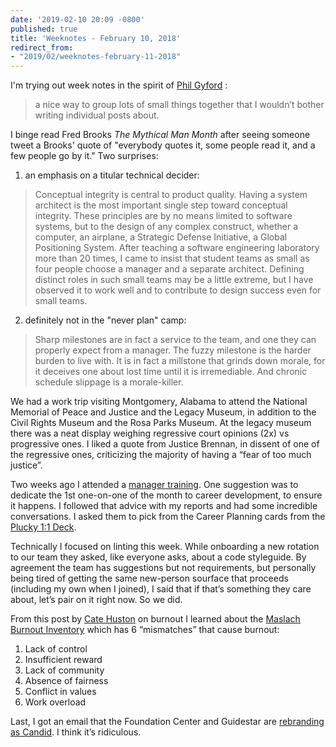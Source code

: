 ```yaml
---
date: '2019-02-10 20:09 -0800'
published: true
title: 'Weeknotes - February 10, 2018'
redirect_from:
- "2019/02/weeknotes-february-11-2018"
---
```

I'm trying out week notes in the spirit of [Phil Gyford](https://www.gyford.com/phil/writing/2018/05/13/modern-desperation/) :

> a nice way to group lots of small things together that I wouldn’t bother writing individual posts about.  

I binge read Fred Brooks _The Mythical Man Month_ after seeing someone tweet a Brooks' quote of "everybody quotes it, some people read it, and a few people go by it." Two surprises:

1. an emphasis on a titular technical decider:
> Conceptual integrity is central to product quality. Having a system architect is the most important single step toward conceptual integrity. These principles are by no means limited to software systems, but to the design of any complex construct, whether a computer, an airplane, a Strategic Defense Initiative, a Global Positioning System. After teaching a software engineering laboratory more than 20 times, I came to insist that student teams as small as four people choose a manager and a separate architect. Defining distinct roles in such small teams may be a little extreme, but I have observed it to work well and to contribute to design success even for small teams.  

2. definitely not in the "never plan" camp:
> Sharp milestones are in fact a service to the team, and one they can properly expect from a manager. The fuzzy milestone is the harder burden to live with. It is in fact a millstone that grinds down morale, for it deceives one about lost time until it is irremediable. And chronic schedule slippage is a morale-killer.  

We had a work trip visiting Montgomery, Alabama to attend the National Memorial of Peace and Justice and the Legacy Museum, in addition to the Civil Rights Museum and the Rosa Parks Museum. At the legacy museum there was a neat display weighing regressive court opinions (2x) vs progressive ones. I liked a quote from Justice Brennan, in dissent of one of the regressive ones, criticizing the majority of having a “fear of too much justice”.

Two weeks ago I attended a [manager training](https://www.beplucky.com/manager/). One suggestion was to dedicate the 1st one-on-one of the month to career development, to ensure it happens. I followed that advice with my reports and had some incredible conversations. I asked them to pick from the Career Planning cards from the [Plucky 1:1 Deck](https://shop.beplucky.com/products/the-plucky-1-1-starter-pack). 

Technically I focused on linting this week. While onboarding a new rotation to our team they asked, like everyone asks, about a code styleguide. By agreement the team has suggestions but not requirements, but personally being tired of getting the same new-person sourface that proceeds (including my own when I joined), I said that if that’s something they care about, let’s pair on it right now. So we did. 

From this post by [Cate Huston](https://cate.blog/2019/02/06/the-cost-of-fixing-things/) on burnout I learned about the [Maslach Burnout Inventory](https://www.forbes.com/sites/johnrampton/2015/05/13/the-6-causes-of-professional-burnout-and-how-to-avoid-them/#f9c0c821dde1) which has 6 “mismatches” that cause burnout:

1. Lack of control
2. Insufficient reward
3. Lack of community 
4. Absence of fairness
5. Conflict in values
6. Work overload

Last, I got an email that the Foundation Center and Guidestar are [rebranding as Candid](https://foundationcenter.org/about-us/press-room/archive/foundation-center-and-guidestar-join-forces-to-become-a-new-nonprofit-entity-named-candid). I think it’s ridiculous.
